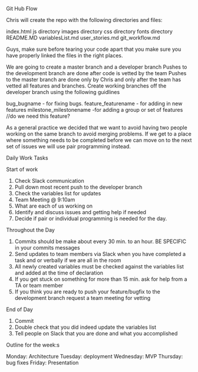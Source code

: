Git Hub Flow

Chris will create the repo with the following directories and files:

index.html
js directory
images directory
css directory
fonts directory
README.MD
variablesList.md
user_stories.md
git_workflow.md

Guys, make sure before tearing your code apart that you make sure you have properly linked the files in the right places.


We are going to create a master branch and a developer branch
Pushes to the development branch are done after code is vetted by the team
Pushes to the master branch are done only by Chris and only after the team has vetted all features and branches.
Create working branches off the developer branch using the following guidlines

bug_bugname - for fixing bugs.
feature_featurename - for adding in new features
milestone_milestonename -for adding a group or set of features //do we need this feature?

As a general practice we decided that we want to avoid having two people working on the same branch to avoid merging problems. If we get to a place where something needs to be completed before we can move on to the next set of issues we will use pair programming instead.


Daily Work Tasks

Start of work

1. Check Slack communication
2. Pull down most recent push to the developer branch
3. Check the variables list for updates
4. Team Meeting @ 9:10am
5. What are each of us working on
6. Identify and discuss issues and getting help if needed
7. Decide if pair or individual programming is needed for the day.

Throughout the Day

1. Commits should be make about every 30 min. to an hour. BE SPECIFIC in your commits messages
2. Send updates to team members via Slack when you have completed a task and or verbally if we are all in the room
3. All newly created variables must be checked against the variables list and added at the time of declaration
4. If you get stuck on something for more than 15 min. ask for help from a  TA or team member
5. If you think you are ready to push your feature/bugfix to the development branch request a team meeting for vetting

End of Day

1. Commit
2. Double check that you did indeed update the variables list
3. Tell people on Slack that you are done and what you accomplished

Outline for the week:s

Monday: Architecture
Tuesday: deployment
Wednesday: MVP
Thursday: bug fixes
Friday: Presentation
